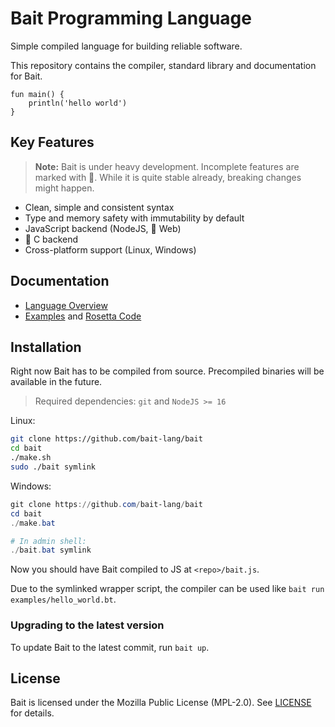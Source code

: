 # Bait Programming Language
Simple compiled language for building reliable software.

This repository contains the compiler, standard library and documentation for Bait.

```bait
fun main() {
    println('hello world')
}
```

## Key Features
> **Note:** Bait is under heavy development. Incomplete features are marked with :construction:.
> While it is quite stable already, breaking changes might happen.

- Clean, simple and consistent syntax
- Type and memory safety with immutability by default
- JavaScript backend (NodeJS, :construction: Web)
- :construction: C backend
- Cross-platform support (Linux, Windows)

## Documentation
- [Language Overview](docs/docs.md)
- [Examples](examples) and [Rosetta Code](https://github.com/bait-lang/rosetta-bait)

## Installation
Right now Bait has to be compiled from source.
Precompiled binaries will be available in the future.

> Required dependencies: `git` and `NodeJS >= 16`

Linux:
```sh
git clone https://github.com/bait-lang/bait
cd bait
./make.sh
sudo ./bait symlink
```

Windows:
```powershell
git clone https://github.com/bait-lang/bait
cd bait
./make.bat

# In admin shell:
./bait.bat symlink
```

Now you should have Bait compiled to JS at `<repo>/bait.js`.

Due to the symlinked wrapper script, the compiler can be used like `bait run examples/hello_world.bt`.

### Upgrading to the latest version
To update Bait to the latest commit, run `bait up`.

## License
Bait is licensed under the Mozilla Public License (MPL-2.0).
See [LICENSE](./LICENSE.txt) for details.

